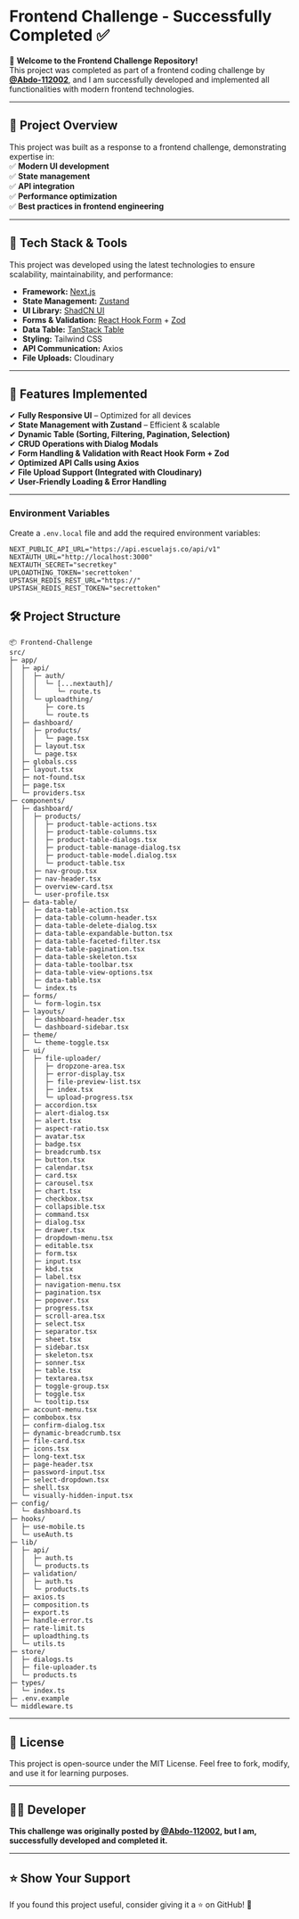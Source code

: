 # **Frontend Challenge - Successfully Completed ✅**  

🚀 **Welcome to the Frontend Challenge Repository!**  
This project was completed as part of a frontend coding challenge by **[@Abdo-112002](https://github.com/Abdo-112002)**, and I am successfully developed and implemented all functionalities with modern frontend technologies.  

---

## 📌 **Project Overview**  
This project was built as a response to a frontend challenge, demonstrating expertise in:  
✅ **Modern UI development**  
✅ **State management**  
✅ **API integration**  
✅ **Performance optimization**  
✅ **Best practices in frontend engineering**  

---

## 🔧 **Tech Stack & Tools**  
This project was developed using the latest technologies to ensure scalability, maintainability, and performance:  

- **Framework:** [Next.js](https://nextjs.org/)  
- **State Management:** [Zustand](https://zustand-demo.pmnd.rs/)  
- **UI Library:** [ShadCN UI](https://ui.shadcn.com/)  
- **Forms & Validation:** [React Hook Form](https://react-hook-form.com/) + [Zod](https://zod.dev/)  
- **Data Table:** [TanStack Table](https://tanstack.com/table/latest)  
- **Styling:** Tailwind CSS  
- **API Communication:** Axios  
- **File Uploads:** Cloudinary  

---

## 🎯 **Features Implemented**  
✔ **Fully Responsive UI** – Optimized for all devices  
✔ **State Management with Zustand** – Efficient & scalable  
✔ **Dynamic Table (Sorting, Filtering, Pagination, Selection)**  
✔ **CRUD Operations with Dialog Modals**  
✔ **Form Handling & Validation with React Hook Form + Zod**  
✔ **Optimized API Calls using Axios**  
✔ **File Upload Support (Integrated with Cloudinary)**  
✔ **User-Friendly Loading & Error Handling**  

---

### **Environment Variables**  
Create a `.env.local` file and add the required environment variables:  
```env
NEXT_PUBLIC_API_URL="https://api.escuelajs.co/api/v1"
NEXTAUTH_URL="http://localhost:3000"
NEXTAUTH_SECRET="secretkey"
UPLOADTHING_TOKEN='secrettoken'
UPSTASH_REDIS_REST_URL="https://"
UPSTASH_REDIS_REST_TOKEN="secrettoken"
```

## 🛠 **Project Structure**  
```
📦 Frontend-Challenge
src/
├─ app/
│  ├─ api/
│  │  ├─ auth/
│  │  │  └─ [...nextauth]/
│  │  │     └─ route.ts
│  │  └─ uploadthing/
│  │     ├─ core.ts
│  │     └─ route.ts
│  ├─ dashboard/
│  │  ├─ products/
│  │  │  └─ page.tsx
│  │  ├─ layout.tsx
│  │  └─ page.tsx
│  ├─ globals.css
│  ├─ layout.tsx
│  ├─ not-found.tsx
│  ├─ page.tsx
│  └─ providers.tsx
├─ components/
│  ├─ dashboard/
│  │  ├─ products/
│  │  │  ├─ product-table-actions.tsx
│  │  │  ├─ product-table-columns.tsx
│  │  │  ├─ product-table-dialogs.tsx
│  │  │  ├─ product-table-manage-dialog.tsx
│  │  │  ├─ product-table-model.dialog.tsx
│  │  │  └─ product-table.tsx
│  │  ├─ nav-group.tsx
│  │  ├─ nav-header.tsx
│  │  ├─ overview-card.tsx
│  │  └─ user-profile.tsx
│  ├─ data-table/
│  │  ├─ data-table-action.tsx
│  │  ├─ data-table-column-header.tsx
│  │  ├─ data-table-delete-dialog.tsx
│  │  ├─ data-table-expandable-button.tsx
│  │  ├─ data-table-faceted-filter.tsx
│  │  ├─ data-table-pagination.tsx
│  │  ├─ data-table-skeleton.tsx
│  │  ├─ data-table-toolbar.tsx
│  │  ├─ data-table-view-options.tsx
│  │  ├─ data-table.tsx
│  │  └─ index.ts
│  ├─ forms/
│  │  └─ form-login.tsx
│  ├─ layouts/
│  │  ├─ dashboard-header.tsx
│  │  └─ dashboard-sidebar.tsx
│  ├─ theme/
│  │  └─ theme-toggle.tsx
│  ├─ ui/
│  │  ├─ file-uploader/
│  │  │  ├─ dropzone-area.tsx
│  │  │  ├─ error-display.tsx
│  │  │  ├─ file-preview-list.tsx
│  │  │  ├─ index.tsx
│  │  │  └─ upload-progress.tsx
│  │  ├─ accordion.tsx
│  │  ├─ alert-dialog.tsx
│  │  ├─ alert.tsx
│  │  ├─ aspect-ratio.tsx
│  │  ├─ avatar.tsx
│  │  ├─ badge.tsx
│  │  ├─ breadcrumb.tsx
│  │  ├─ button.tsx
│  │  ├─ calendar.tsx
│  │  ├─ card.tsx
│  │  ├─ carousel.tsx
│  │  ├─ chart.tsx
│  │  ├─ checkbox.tsx
│  │  ├─ collapsible.tsx
│  │  ├─ command.tsx
│  │  ├─ dialog.tsx
│  │  ├─ drawer.tsx
│  │  ├─ dropdown-menu.tsx
│  │  ├─ editable.tsx
│  │  ├─ form.tsx
│  │  ├─ input.tsx
│  │  ├─ kbd.tsx
│  │  ├─ label.tsx
│  │  ├─ navigation-menu.tsx
│  │  ├─ pagination.tsx
│  │  ├─ popover.tsx
│  │  ├─ progress.tsx
│  │  ├─ scroll-area.tsx
│  │  ├─ select.tsx
│  │  ├─ separator.tsx
│  │  ├─ sheet.tsx
│  │  ├─ sidebar.tsx
│  │  ├─ skeleton.tsx
│  │  ├─ sonner.tsx
│  │  ├─ table.tsx
│  │  ├─ textarea.tsx
│  │  ├─ toggle-group.tsx
│  │  ├─ toggle.tsx
│  │  └─ tooltip.tsx
│  ├─ account-menu.tsx
│  ├─ combobox.tsx
│  ├─ confirm-dialog.tsx
│  ├─ dynamic-breadcrumb.tsx
│  ├─ file-card.tsx
│  ├─ icons.tsx
│  ├─ long-text.tsx
│  ├─ page-header.tsx
│  ├─ password-input.tsx
│  ├─ select-dropdown.tsx
│  ├─ shell.tsx
│  └─ visually-hidden-input.tsx
├─ config/
│  └─ dashboard.ts
├─ hooks/
│  ├─ use-mobile.ts
│  └─ useAuth.ts
├─ lib/
│  ├─ api/
│  │  ├─ auth.ts
│  │  └─ products.ts
│  ├─ validation/
│  │  ├─ auth.ts
│  │  └─ products.ts
│  ├─ axios.ts
│  ├─ composition.ts
│  ├─ export.ts
│  ├─ handle-error.ts
│  ├─ rate-limit.ts
│  ├─ uploadthing.ts
│  └─ utils.ts
├─ store/
│  ├─ dialogs.ts
│  ├─ file-uploader.ts
│  └─ products.ts
├─ types/
│  └─ index.ts
├─ .env.example
└─ middleware.ts

```

---

## 📜 **License**  
This project is open-source under the MIT License. Feel free to fork, modify, and use it for learning purposes.

---

## 👨‍💻 **Developer**  
**This challenge was originally posted by [@Abdo-112002](https://github.com/Abdo-112002), but I am, successfully developed and completed it.**  

---

## ⭐ **Show Your Support**  
If you found this project useful, consider giving it a ⭐ on GitHub! 🚀  

